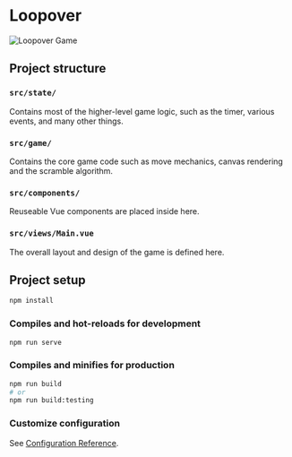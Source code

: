 # Loopover

![Loopover Game](https://repository-images.githubusercontent.com/213859310/dfd40b00-4fd7-11ea-9161-836dba6c576b)

## Project structure

### `src/state/`

Contains most of the higher-level game logic, such as the timer, various events, and many other things.

### `src/game/`

Contains the core game code such as move mechanics, canvas rendering and the scramble algorithm.

### `src/components/`

Reuseable Vue components are placed inside here.

### `src/views/Main.vue`

The overall layout and design of the game is defined here.

## Project setup
```sh
npm install
```

### Compiles and hot-reloads for development
```sh
npm run serve
```

### Compiles and minifies for production
```sh
npm run build
# or
npm run build:testing
```

### Customize configuration
See [Configuration Reference](https://cli.vuejs.org/config/).
